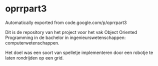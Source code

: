 # oprrpart3
Automatically exported from code.google.com/p/oprrpart3

Dit is de repository van het project voor het vak Object Oriented Programming in de bachelor in ingenieurswetenschappen: computerwetenschappen.

Het doel was een soort van spelletje implementeren door een robotje te laten rondrijden op een grid.
